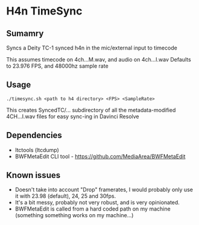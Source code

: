 # H4n TimeSync

## Sumamry

Syncs a Deity TC-1 synced h4n in the mic/external input to timecode

This assumes timecode on 4ch...M.wav, and audio on 4ch...I.wav
Defaults to 23.976 FPS, and 48000hz sample rate


## Usage

 `./timesync.sh <path to h4 directory> <FPS> <SampleRate>`


This creates SyncedTC/... subdirectory of all the metadata-modified 4CH...I.wav files for easy sync-ing in Davinci Resolve


## Dependencies

* ltctools (ltcdump) 
* BWFMetaEdit CLI tool - https://github.com/MediaArea/BWFMetaEdit


## Known issues

* Doesn't take into account "Drop" framerates, I would probably only use it with 23.98 (default), 24, 25 and 30fps.
* It's a bit messy, probably not very robust, and is very opinionated.
* BWFMetaEdit is called from a hard coded path on my machine (something something works on my machine...)
